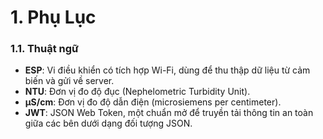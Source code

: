 # 1. Phụ Lục

### 1.1. Thuật ngữ

- **ESP**: Vi điều khiển có tích hợp Wi-Fi, dùng để thu thập dữ liệu từ cảm biến và gửi về server.
- **NTU**: Đơn vị đo độ đục (Nephelometric Turbidity Unit).
- **μS/cm**: Đơn vị đo độ dẫn điện (microsiemens per centimeter).
- **JWT**: JSON Web Token, một chuẩn mở để truyền tải thông tin an toàn giữa các bên dưới dạng đối tượng JSON.
